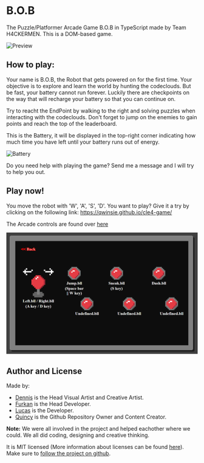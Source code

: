 # B.O.B

The Puzzle/Platformer Arcade Game B.O.B in TypeScript made by Team H4CKERMEN. This is a DOM-based game.<br>

![Preview](https://raw.githubusercontent.com/Qwinsie/cle4-game/master/docs/img/preview.PNG)

## How to play:
Your name is B.O.B, the Robot that gets powered on for the first time. Your objective is to explore and learn the world by hunting the codeclouds. But be fast, your battery cannot run forever. Luckily there are checkpoints on the way that will recharge your battery so that you can continue on.<br> 

Try to reacht the EndPoint by walking to the right and solving puzzles when interacting with the codeclouds.
Don't forget to jump on the enemies to gain points and reach the top of the leaderboard.

This is the Battery, it will be displayed in the top-right corner indicating how much time you have left until your battery runs out of energy. 

![Battery](https://raw.githubusercontent.com/Qwinsie/cle4-game/master/docs/img/battery.gif)

Do you need help with playing the game? Send me a message and I will try to help you out.

## Play now!
You move the robot with 'W', 'A', 'S', 'D'.
You want to play? Give it a try by clicking on the following link: https://qwinsie.github.io/cle4-game/<br>

The Arcade controls are found over [here](https://qwinsie.github.io/cle4-game/pages/controls.html)<br>

![Controls](https://raw.githubusercontent.com/Qwinsie/cle4-game/master/docs/img/controls_preview.PNG)

## Author and License
Made by: 
- [Dennis](https://github.com/Dvbritsem) is the Head Visual Artist and Creative Artist.
- [Furkan](https://github.com/fozdemir40) is the Head Developer.
- [Lucas](https://github.com/LuukFTF) is the Developer.
- [Quincy](https://github.com/Qwinsie) is the Github Repository Owner and Content Creator.<br>

**Note:** We were all involved in the project and helped eachother where we could. We all did coding, designing and creative thinking.<br>

It is MIT licensed (More information about licenses can be found [here](https://choosealicense.com/)). Make sure to [follow the project on github](https://github.com/Qwinsie/cle4-game).
